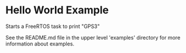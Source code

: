 # Hello World Example

Starts a FreeRTOS task to print "GPS3"

See the README.md file in the upper level 'examples' directory for more information about examples.
